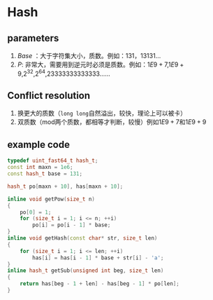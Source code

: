 # Hash

## parameters

1.  $Base$ ：⼤于字符集⼤⼩，质数。例如：$131$，$13131$...
1.  $P$: ⾮常⼤，需要⽤到逆元时必须是质数。例如：$1E9+7$,$1E9+9$,$2^{32}$,$2^{64}$,$23333333333333$......

## Conflict resolution

1.  换更⼤的质数（`long long`⾃然溢出，较快，理论上可以被卡）
1.  双质数（mod两个质数，都相等才判断，较慢）例如$1E9+7$和$1E9+9$

## example code

``` cpp
typedef uint_fast64_t hash_t;
const int maxn = 1e6;
const hash_t base = 131;

hash_t po[maxn + 10], has[maxn + 10];

inline void getPow(size_t n)
{
    po[0] = 1;
    for (size_t i = 1; i <= n; ++i)
        po[i] = po[i - 1] * base;
}
inline void getHash(const char* str, size_t len)
{
    for (size_t i = 1; i <= len; ++i)
        has[i] = has[i - 1] * base + str[i] - 'a';
}
inline hash_t getSub(unsigned int beg, size_t len)
{
    return has[beg - 1 + len] - has[beg - 1] * po[len];
}
```
